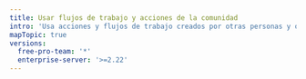 ```yaml
---
title: Usar flujos de trabajo y acciones de la comunidad
intro: 'Usa acciones y flujos de trabajo creados por otras personas y organizaciones, incluidos {{ site.data.variables.product.prodname_dotcom }}.'
mapTopic: true
versions:
  free-pro-team: '*'
  enterprise-server: '>=2.22'
---
```


